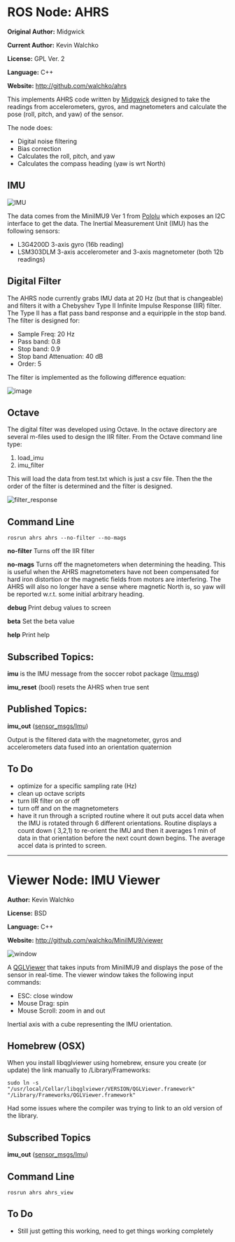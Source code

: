 # ROS Node: AHRS

**Original Author:** Midgwick

**Current Author:** Kevin Walchko

**License:** GPL Ver. 2

**Language:** C++

**Website:** http://github.com/walchko/ahrs

This implements AHRS code written by [Midgwick](http://github.com/walchko/ahrs/tree/master/docs/madgwick.pdf) designed to take the
readings from accelerometers, gyros, and magnetometers and calculate the pose (roll,
pitch, and yaw) of the sensor.

The node does:

* Digital noise filtering
* Bias correction
* Calculates the roll, pitch, and yaw
* Calculates the compass heading (yaw is wrt North)

## IMU

![IMU](http://i1268.photobucket.com/albums/jj568/mars_university/blog/MinIMU-9-Ver1.png)

The data comes from the MiniIMU9 Ver 1 from [Pololu](http://www.pololu.com) which
exposes an I2C interface to get the data. The Inertial Measurement Unit (IMU) has
the following sensors:

* L3G4200D 3-axis gyro (16b reading)
* LSM303DLM 3-axis accelerometer and 3-axis magnetometer (both 12b readings)

## Digital Filter

The AHRS node currently grabs IMU data at 20 Hz (but that is changeable) and filters it with a Chebyshev Type II
Infinite Impulse Response (IIR) filter. The Type II has a flat pass band response and a 
equiripple in the stop band. The filter is designed for:

* Sample Freq: 20 Hz
* Pass band: 0.8
* Stop band: 0.9
* Stop band Attenuation: 40 dB
* Order: 5

The filter is implemented as the following difference equation:

![image](http://i1268.photobucket.com/albums/jj568/mars_university/blog/filter-direct.png)

## Octave

The digital filter was developed using Octave. In the octave directory are several m-files used to design the IIR filter. From the
Octave command line type:

1. load_imu
2. imu_filter

This will load the data from test.txt which is just a csv file. Then the the order of 
the filter is determined and the filter is designed.

![filter_response](http://i1268.photobucket.com/albums/jj568/mars_university/blog/filter-response.png "title")

## Command Line

	rosrun ahrs ahrs --no-filter --no-mags

**no-filter** Turns off the IIR filter

**no-mags** Turns off the magnetometers when determining the heading. This is useful when 
the AHRS magnetometers have not been compensated for hard iron distortion or the 
magnetic fields from motors are interfering. The AHRS will also no longer have a sense
where magnetic North is, so yaw will be reported w.r.t. some initial arbitrary heading.

**debug** Print debug values to screen

**beta** Set the beta value 

**help** Print help

## Subscribed Topics:

**imu** is the IMU message from the soccer robot package 
([Imu.msg](http://github.com/walchko/soccer/blob/master/msg/Imu.msg))

**imu_reset** (bool) resets the AHRS when true sent


## Published Topics: 

**imu_out** ([sensor_msgs/Imu](http://www.ros.org/doc/api/sensor_msgs/html/msg/Imu.html)) 

Output is the filtered data with the magnetometer, gyros and accelerometers
data fused into an orientation quaternion 

## To Do

* optimize for a specific sampling rate (Hz)
* clean up octave scripts
* turn IIR filter on or off
* turn off and on the magnetometers
* have it run through a scripted routine where it out puts accel data when the 
IMU is rotated through 6 different orientations. Routine displays a count down (
3,2,1) to re-orient the IMU and then it averages 1 min of data in that orientation
before the next count down begins. The average accel data is printed to screen.

------------------------------------------------------------------------------------

# Viewer Node: IMU Viewer

**Author:** Kevin Walchko

**License:** BSD

**Language:** C++

**Website:** http://github.com/walchko/MiniIMU9/viewer

![window](http://i1268.photobucket.com/albums/jj568/mars_university/ahrs.png)

A [QGLViewer](www.libqglviewer.com) that takes inputs from MiniIMU9 and displays 
the pose of the sensor in real-time. The viewer window takes the following
input commands:

* ESC: close window
* Mouse Drag: spin
* Mouse Scroll: zoom in and out

Inertial axis with a cube representing the IMU orientation.

## Homebrew (OSX)

When you install libqglviewer using homebrew, ensure you create (or update) the link
manually to /Library/Frameworks:

    sudo ln -s "/usr/local/Cellar/libqglviewer/VERSION/QGLViewer.framework" "/Library/Frameworks/QGLViewer.framework"

Had some issues where the compiler was trying to link to an old version of the library.

## Subscribed Topics

**imu_out** ([sensor_msgs/Imu](http://www.ros.org/doc/api/sensor_msgs/html/msg/Imu.html)) 

## Command Line

	rosrun ahrs ahrs_view

## To Do

* Still just getting this working, need to get things working completely

